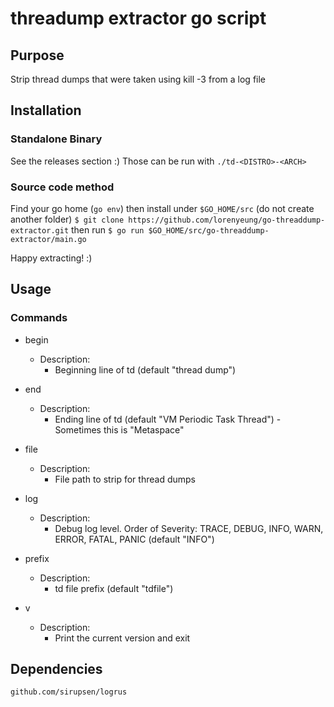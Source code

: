 # threadump extractor go script

## Purpose
Strip thread dumps that were taken using kill -3 from a log file

## Installation
### Standalone Binary
See the releases section :) 
Those can be run with `./td-<DISTRO>-<ARCH>`

### Source code method
Find your go home (`go env`) 
then install under `$GO_HOME/src` (do not create another folder)
`$ git clone https://github.com/lorenyeung/go-threaddump-extractor.git`
then run
`$ go run $GO_HOME/src/go-threaddump-extractor/main.go`

Happy extracting! :)

## Usage
### Commands
* begin
    - Description:
    	- Beginning line of td (default "thread dump")

* end
    - Description:
    	- Ending line of td (default "VM Periodic Task Thread") - Sometimes this is "Metaspace"

* file
    - Description:
    	- File path to strip for thread dumps

* log
    - Description:
    	- Debug log level. Order of Severity: TRACE, DEBUG, INFO, WARN, ERROR, FATAL, PANIC (default "INFO")

* prefix
    - Description:
    	- td file prefix (default "tdfile")

* v	
    - Description:
        - Print the current version and exit

## Dependencies
```
github.com/sirupsen/logrus
```
